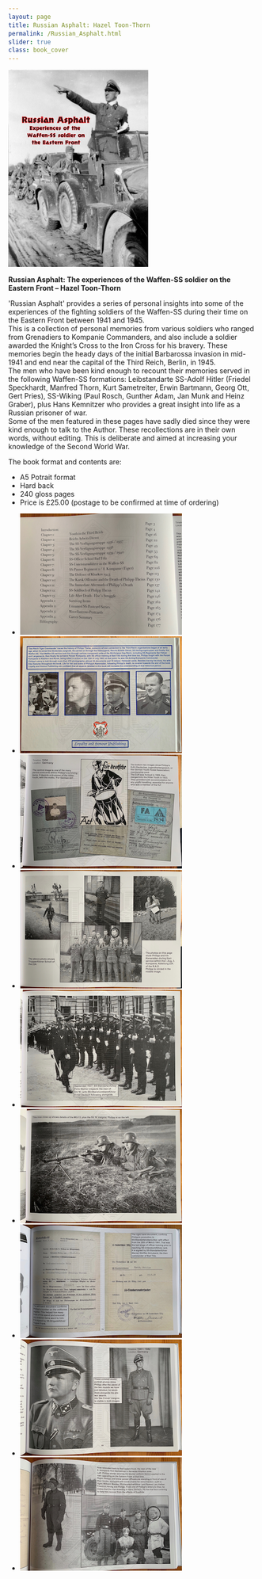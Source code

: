 ```yaml
---
layout: page
title: Russian Asphalt: Hazel Toon-Thorn
permalink: /Russian_Asphalt.html
slider: true
class: book_cover
---
```


<img src="./assets/RA cover website big.png" id="detail" class="center"/>
<p><b>Russian Asphalt: The experiences of the Waffen-SS soldier on the Eastern Front – Hazel Toon-Thorn</b></p>
<p>'Russian Asphalt' provides a series of personal insights into some of the experiences of the fighting soldiers of the Waffen-SS 
during their time on the Eastern Front between 1941 and 1945. 
<br>
This is a collection of personal memories from various soldiers who ranged from Grenadiers to Kompanie Commanders, 
and also include a soldier awarded the Knight’s Cross to the Iron Cross for his bravery. 
These memories begin the heady days of the initial Barbarossa invasion in mid-1941 and end near the capital of the Third Reich, Berlin, 
in 1945. 
<br>
The men who have been kind enough to recount their memories served in the following Waffen-SS formations: 
Leibstandarte SS-Adolf Hitler (Friedel Speckhardt, Manfred Thorn, Kurt Sametreiter, Erwin Bartmann, Georg Ott, Gert Pries), 
SS-Wiking (Paul Rosch, Gunther Adam, Jan Munk and Heinz Graber), 
plus Hans Kemnitzer who provides a great insight into life as a Russian prisoner of war. 
<br>
Some of the men featured in these pages have sadly died since they were kind enough to talk to the Author. 
These recollections are in their own words, without editing. This is deliberate and aimed at increasing your 
knowledge of the Second World War. <p>The book format and contents are:
<ul class="over">
  <li>A5 Potrait format</li>
  <li>Hard back</li>
  <li>240 gloss pages</li>
  <li>Price is £25.00 (postage to be confirmed at time of ordering)</li>
</ul>  

<div id="folio" class="svwp">
  <ul>
    <li><img alt="Internal page" src="./assets/Index page.png" /></li>
    <li><img alt="Internal page" src="./assets/Rear cover page.png" /></li>
    <li><img alt="Internal page" src="./assets/HJ page.png" /></li>
    <li><img alt="Internal page" src="./assets/RAD page.png" /></li>
    <li><img alt="Internal page" src="./assets/Steiner page.png" /></li>
    <li><img alt="Internal page" src="./assets/MG13 page.png" /></li>
    <li><img alt="Internal page" src="./assets/Bad Tolz docs page.png" /></li>
    <li><img alt="Internal page" src="./assets/Ustuf page.png" /></li>
    <li><img alt="Internal page" src="./assets/Tiger crews page.png" /></li>
  </ul>
</div>

